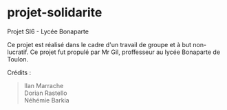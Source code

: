 # projet-solidarite
Projet SI6 - Lycée Bonaparte

Ce projet est réalisé dans le cadre d'un travail de groupe et à but non-lucratif. Ce projet fut propulé par Mr Gil, proffesseur au lycée Bonaparte de Toulon.


Crédits : 

> Ilan Marrache  
> Dorian Rastello  
> Néhémie Barkia  
